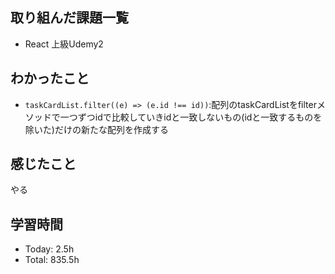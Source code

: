 ## 取り組んだ課題一覧
- React 上級Udemy2
## わかったこと
- `taskCardList.filter((e) => (e.id !== id))`:配列のtaskCardListをfilterメソッドで一つずつidで比較していきidと一致しないもの(idと一致するものを除いた)だけの新たな配列を作成する
## 感じたこと
やる
## 学習時間
- Today: 2.5h
- Total: 835.5h